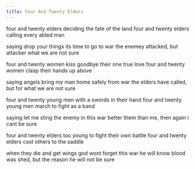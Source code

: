 ```yaml
---
title: Four And Twenty Elders
---
```


four and twenty elders
deciding the fate of the land
four and twenty elders
calling every abled man

saying drop your things
its time to go to war
the enemey attacked, but attacker what we are not sure

four and twenty women
kiss goodbye their one true love
four and twenty women
clasp their hands up above

saying angels bring
my man home safely from war
the elders have called, but for what we are not sure

four and twenty young men
with a swords in their hand
four and twenty young men
march to fight as a band

saying let me sting
the enemy in this war
better them than me, then again i cant be sure

four and twenty elders
too young to fight their own battle
four and twenty elders
cast others to the saddle

when they die and get wings
god wont forget this war
he will know blood was shed, but the reason he will not be sure


